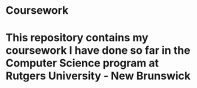 # Coursework
# This repository contains my coursework I have done so far in the Computer Science program at Rutgers University - New Brunswick
